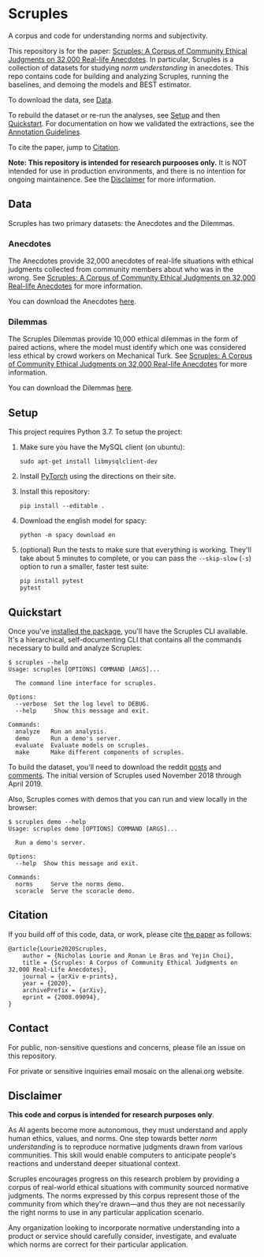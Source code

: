 Scruples
========
A corpus and code for understanding norms and subjectivity.

This repository is for the paper: [Scruples: A Corpus of Community Ethical
Judgments on 32,000 Real-life Anecdotes][paper]. In particular, Scruples is a
collection of datasets for studying _norm understanding_ in anecdotes. This
repo contains code for building and analyzing Scruples, running the
baselines, and demoing the models and BEST estimator.

To download the data, see [Data](#data).

To rebuild the dataset or re-run the analyses, see [Setup](#setup) and
then [Quickstart](#quickstart). For documentation on how we validated
the extractions, see the [Annotation Guidelines](./docs/annotation-guidelines.md).

To cite the paper, jump to [Citation](#citation).

**Note: This repository is intended for research purpooses only.** It is
NOT intended for use in production environments, and there is no
intention for ongoing maintainence. See the [Disclaimer](#disclaimer)
for more information.


Data
----
Scruples has two primary datasets: the Anecdotes and the Dilemmas.

### Anecdotes

The Anecdotes provide 32,000 anecdotes of real-life situations with
ethical judgments collected from community members about who was in the
wrong. See [Scruples: A Corpus of Community Ethical Judgments on
32,000 Real-life Anecdotes][paper] for more information.

You can download the Anecdotes [here][anecdotes].

### Dilemmas

The Scruples Dilemmas provide 10,000 ethical dilemmas in the form of
paired actions, where the model must identify which one was considered
less ethical by crowd workers on Mechanical Turk. See [Scruples: A
Corpus of Community Ethical Judgments on 32,000 Real-life
Anecdotes][paper] for more information.

You can download the Dilemmas [here][dilemmas].


Setup
-----
This project requires Python 3.7. To setup the project:

  1. Make sure you have the MySQL client (on ubuntu):

         sudo apt-get install libmysqlclient-dev

  2. Install [PyTorch][pytorch] using the directions on their site.
  3. Install this repository:

         pip install --editable .

  4. Download the english model for spacy:

         python -m spacy download en

  5. (optional) Run the tests to make sure that everything is
     working. They'll take about 5 minutes to complete, or you can pass the
     `--skip-slow` (`-s`) option to run a smaller, faster test suite:

         pip install pytest
         pytest


Quickstart
----------
Once you've [installed the package](#setup), you'll have the Scruples
CLI available. It's a hierarchical, self-documenting CLI that contains
all the commands necessary to build and analyze Scruples:

    $ scruples --help
    Usage: scruples [OPTIONS] COMMAND [ARGS]...

      The command line interface for scruples.

    Options:
      --verbose  Set the log level to DEBUG.
      --help     Show this message and exit.

    Commands:
      analyze   Run an analysis.
      demo      Run a demo's server.
      evaluate  Evaluate models on scruples.
      make      Make different components of scruples.

To build the dataset, you'll need to download the reddit
[posts][reddit-posts] and [comments][reddit-comments]. The initial
version of Scruples used November 2018 through April 2019.

Also, Scruples comes with demos that you can run and view locally in the
browser:

    $ scruples demo --help
    Usage: scruples demo [OPTIONS] COMMAND [ARGS]...

      Run a demo's server.

    Options:
      --help  Show this message and exit.

    Commands:
      norms     Serve the norms demo.
      scoracle  Serve the scoracle demo.


Citation
--------
If you build off of this code, data, or work, please cite [the paper][paper] as
follows:

    @article{Lourie2020Scruples,
        author = {Nicholas Lourie and Ronan Le Bras and Yejin Choi},
        title = {Scruples: A Corpus of Community Ethical Judgments on 32,000 Real-Life Anecdotes},
        journal = {arXiv e-prints},
        year = {2020},
        archivePrefix = {arXiv},
        eprint = {2008.09094},
    }


Contact
-------
For public, non-sensitive questions and concerns, please file an issue
on this repository.

For private or sensitive inquiries email mosaic on the allenai.org
website.


Disclaimer
----------
**This code and corpus is intended for research purposes only**.

As AI agents become more autonomous, they must understand and apply
human ethics, values, and norms. One step towards better _norm
understanding_ is to reproduce normative judgments drawn from various
communities. This skill would enable computers to anticipate people's
reactions and understand deeper situational context.

Scruples encourages progress on this research problem by providing a
corpus of real-world ethical situations with community sourced normative
judgments. The norms expressed by this corpus represent those of the
community from which they're drawn&mdash;and thus they are not
necessarily the right norms to use in any particular application
scenario.

Any organization looking to incorporate normative understanding into a
product or service should carefully consider, investigate, and evaluate
which norms are correct for their particular application.


[anecdotes]: https://storage.googleapis.com/ai2-mosaic-public/projects/scruples/v1.0/data/anecdotes.tar.gz
[dilemmas]: https://storage.googleapis.com/ai2-mosaic-public/projects/scruples/v1.0/data/dilemmas.tar.gz
[paper]: https://arxiv.org/abs/2008.09094
[pytorch]: https://pytorch.org/
[reddit-comments]: http://files.pushshift.io/reddit/comments/
[reddit-posts]: http://files.pushshift.io/reddit/submissions/
